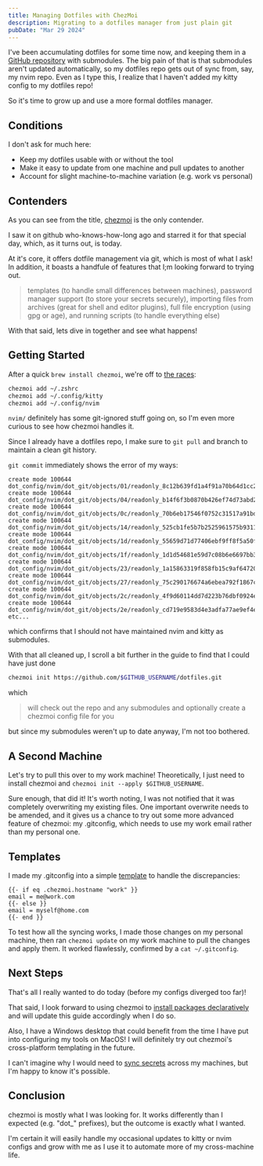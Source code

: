 ```yaml
---
title: Managing Dotfiles with ChezMoi
description: Migrating to a dotfiles manager from just plain git
pubDate: "Mar 29 2024"
---
```


I've been accumulating dotfiles for some time now, and keeping them in a [GitHub repository](https://github.com/r-cha/dotfiles) with submodules.
The big pain of that is that submodules aren't updated automatically, so my dotfiles repo gets out of sync from, say, my nvim repo.
Even as I type this, I realize that I haven't added my kitty config to my dotfiles repo!

So it's time to grow up and use a more formal dotfiles manager.

## Conditions

I don't ask for much here:
- Keep my dotfiles usable with or without the tool
- Make it easy to update from one machine and pull updates to another
- Account for slight machine-to-machine variation (e.g. work vs personal)

## Contenders

As you can see from the title, [chezmoi](https://github.com/twpayne/chezmoi) is the only contender.

I saw it on github who-knows-how-long ago and starred it for that special day, which, as it turns out, is today.

At it's core, it offers dotfile management via git, which is most of what I ask!
In addition, it boasts a handfule of features that I;m looking forward to trying out.
> templates (to handle small differences between machines),
> password manager support (to store your secrets securely),
> importing files from archives (great for shell and editor plugins), 
> full file encryption (using gpg or age),
> and running scripts (to handle everything else)

With that said, lets dive in together and see what happens!

## Getting Started

After a quick `brew install chezmoi`, we're off to [the races](https://www.chezmoi.io/quick-start/):

```sh
chezmoi add ~/.zshrc
chezmoi add ~/.config/kitty
chezmoi add ~/.config/nvim
```

`nvim/` definitely has some git-ignored stuff going on, so I'm even more curious to see how chezmoi handles it.

Since I already have a dotfiles repo, I make sure to `git pull` and branch to maintain a clean git history.

`git commit` immediately shows the error of my ways:

```
create mode 100644 dot_config/nvim/dot_git/objects/01/readonly_8c12b639fd1a4f91a70b64d1cc2f73b4adf2f8
create mode 100644 dot_config/nvim/dot_git/objects/04/readonly_b14f6f3b0870b426ef74d73abd2e30eeb0d4d9
create mode 100644 dot_config/nvim/dot_git/objects/0c/readonly_70b6eb17546f0752c31517a91bde7863988b85
create mode 100644 dot_config/nvim/dot_git/objects/14/readonly_525cb1fe5b7b2525961575b9311cade6c43e7f
create mode 100644 dot_config/nvim/dot_git/objects/1d/readonly_55659d71d77406ebf9ff8f5a50ffce17c7faab
create mode 100644 dot_config/nvim/dot_git/objects/1f/readonly_1d1d54681e59d7c08b6e6697bb377ff68c85a3
create mode 100644 dot_config/nvim/dot_git/objects/23/readonly_1a15863319f858fb15c9af6472032f155b426b
create mode 100644 dot_config/nvim/dot_git/objects/27/readonly_75c290176674a6ebea792f1867ced44e912816
create mode 100644 dot_config/nvim/dot_git/objects/2c/readonly_4f9d60114dd7d223b76dbf0924e028f2911e56
create mode 100644 dot_config/nvim/dot_git/objects/2e/readonly_cd719e9583d4e3adfa77ae9ef4e15711315bb0
etc...
```

which confirms that I should not have maintained nvim and kitty as submodules.

With that all cleaned up, I scroll a bit further in the guide to find that I could have just done

```sh
chezmoi init https://github.com/$GITHUB_USERNAME/dotfiles.git
```

which

> will check out the repo and any submodules and optionally create a chezmoi config file for you

but since my submodules weren't up to date anyway, I'm not too bothered.

## A Second Machine

Let's try to pull this over to my work machine!
Theoretically, I just need to install chezmoi and `chezmoi init --apply $GITHUB_USERNAME`.

Sure enough, that did it!
It's worth noting, I was not notified that it was completely overwriting my existing files.
One important overwrite needs to be amended, and it gives us a chance to try out some more advanced feature of chezmoi:
my .gitconfig, which needs to use my work email rather than my personal one.

## Templates

I made my .gitconfig into a simple [template](https://www.chezmoi.io/user-guide/manage-machine-to-machine-differences/) to handle the discrepancies:

```
{{- if eq .chezmoi.hostname "work" }}
email = me@work.com
{{- else }}
email = myself@home.com
{{- end }}
```

To test how all the syncing works, I made those changes on my personal machine, then ran `chezmoi update` on my work machine to pull the changes and apply them.
It worked flawlessly, confirmed by a `cat ~/.gitconfig`.

## Next Steps

That's all I really wanted to do today (before my configs diverged too far)!

That said, I look forward to using chezmoi to [install packages declaratively](https://www.chezmoi.io/user-guide/advanced/install-packages-declaratively/) and will update this guide accordingly when I do so.

Also, I have a Windows desktop that could benefit from the time I have put into configuring my tools on MacOS!
I will definitely try out chezmoi's cross-platform templating in the future.

I can't imagine why I would need to [sync secrets](https://www.chezmoi.io/user-guide/password-managers/) across my machines, but I'm happy to know it's possible.

## Conclusion

chezmoi is mostly what I was looking for.
It works differently than I expected (e.g. "dot_" prefixes), but the outcome is exactly what I wanted.

I'm certain it will easily handle my occasional updates to kitty or nvim configs and grow with me as I use it to automate more of my cross-machine life.
